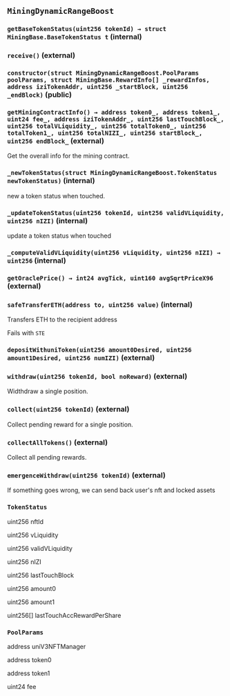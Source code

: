 ## `MiningDynamicRangeBoost`






### `getBaseTokenStatus(uint256 tokenId) → struct MiningBase.BaseTokenStatus t` (internal)





### `receive()` (external)





### `constructor(struct MiningDynamicRangeBoost.PoolParams poolParams, struct MiningBase.RewardInfo[] _rewardInfos, address iziTokenAddr, uint256 _startBlock, uint256 _endBlock)` (public)





### `getMiningContractInfo() → address token0_, address token1_, uint24 fee_, address iziTokenAddr_, uint256 lastTouchBlock_, uint256 totalVLiquidity_, uint256 totalToken0_, uint256 totalToken1_, uint256 totalNIZI_, uint256 startBlock_, uint256 endBlock_` (external)

Get the overall info for the mining contract.



### `_newTokenStatus(struct MiningDynamicRangeBoost.TokenStatus newTokenStatus)` (internal)

new a token status when touched.



### `_updateTokenStatus(uint256 tokenId, uint256 validVLiquidity, uint256 nIZI)` (internal)

update a token status when touched



### `_computeValidVLiquidity(uint256 vLiquidity, uint256 nIZI) → uint256` (internal)





### `getOraclePrice() → int24 avgTick, uint160 avgSqrtPriceX96` (external)





### `safeTransferETH(address to, uint256 value)` (internal)

Transfers ETH to the recipient address


Fails with `STE`


### `depositWithuniToken(uint256 amount0Desired, uint256 amount1Desired, uint256 numIZI)` (external)





### `withdraw(uint256 tokenId, bool noReward)` (external)

Widthdraw a single position.




### `collect(uint256 tokenId)` (external)

Collect pending reward for a single position.




### `collectAllTokens()` (external)

Collect all pending rewards.



### `emergenceWithdraw(uint256 tokenId)` (external)

If something goes wrong, we can send back user's nft and locked assets






### `TokenStatus`


uint256 nftId


uint256 vLiquidity


uint256 validVLiquidity


uint256 nIZI


uint256 lastTouchBlock


uint256 amount0


uint256 amount1


uint256[] lastTouchAccRewardPerShare


### `PoolParams`


address uniV3NFTManager


address token0


address token1


uint24 fee



